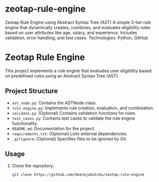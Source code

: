 # zeotap-rule-engine
Zeotap Rule Engine using Abstract Syntax Tree (AST)  A simple 3-tier rule engine that dynamically creates, combines, and evaluates eligibility rules based on user attributes like age, salary, and experience. Includes validation, error handling, and test cases.  Technologies: Python, GitHub
# Zeotap Rule Engine

This project implements a rule engine that evaluates user eligibility based on predefined rules using an Abstract Syntax Tree (AST).

## Project Structure

- `ast_node.py`: Contains the ASTNode class.
- `rule_engine.py`: Implements rule creation, evaluation, and combination.
- `validate.py`: (Optional) Contains validation functions for rules.
- `test_cases.py`: Contains test cases to validate the rule engine functionality.
- `README.md`: Documentation for the project.
- `requirements.txt`: (Optional) Lists external dependencies.
- `.gitignore`: (Optional) Specifies files to be ignored by Git.

## Usage

1. Clone the repository:
   ```bash
   git clone https://github.com/deenajabatchu/zeotap-rule-engine
